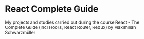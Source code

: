 ﻿# React Complete Guide

My projects and studies carried out during the course React - The Complete Guide (incl Hooks, React Router, Redux) by Maximilian Schwarzmüller
